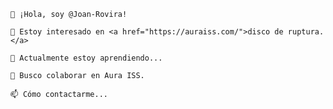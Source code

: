     👋 ¡Hola, soy @Joan-Rovira!

    👀 Estoy interesado en <a href="https://auraiss.com/">disco de ruptura. </a>

    🌱 Actualmente estoy aprendiendo...

    💞️ Busco colaborar en Aura ISS.

    📫 Cómo contactarme...
<!---
Joan-Rovira/Joan-Rovira is a ✨ special ✨ repository because its `README.md` (this file) appears on your GitHub profile.
You can click the Preview link to take a look at your changes.
--->
